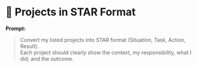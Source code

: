 # 🌟 Projects in STAR Format

**Prompt:**

> Convert my listed projects into STAR format (Situation, Task, Action, Result).  
> Each project should clearly show the context, my responsibility, what I did, and the outcome.
